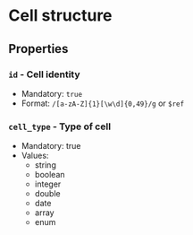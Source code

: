 # Cell structure

## Properties

### `id` - Cell identity
- Mandatory: `true`
- Format: `/[a-zA-Z]{1}[\w\d]{0,49}/g` or `$ref`

### `cell_type` - Type of cell
- Mandatory: true
- Values:
  - string
  - boolean
  - integer
  - double
  - date
  - array
  - enum
